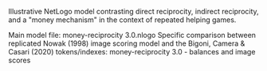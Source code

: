 Illustrative NetLogo model contrasting direct reciprocity, indirect reciprocity, and a "money mechanism" in the context of repeated helping games.

Main model file: money-reciprocity 3.0.nlogo
  Specific comparison between replicated Nowak (1998) image scoring model and the Bigoni, Camera & Casari (2020) tokens/indexes: money-reciprocity 3.0 - balances and image scores
